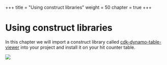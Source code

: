 +++
title = "Using construct libraries"
weight = 50
chapter = true
+++

# Using construct libraries

In this chapter we will import a construct library called
[cdk-dynamo-table-viewer](https://www.npmjs.com/package/cdk-dynamo-table-viewer)
into your project and install it on your hit counter table.

![](images/table-viewer.png)

